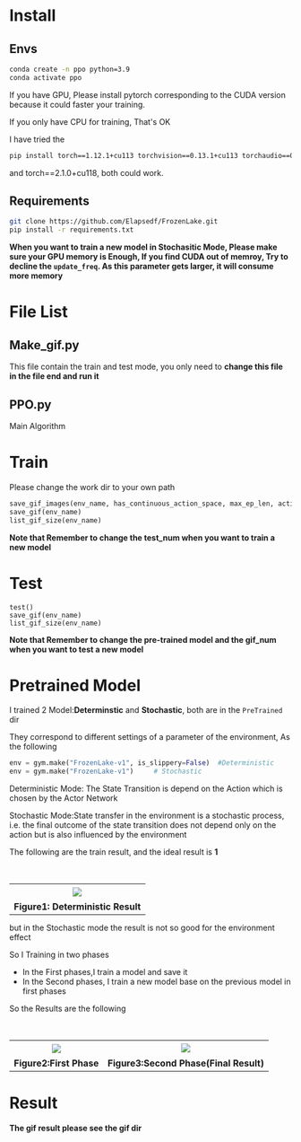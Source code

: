 # Install

## Envs

```bash
conda create -n ppo python=3.9
conda activate ppo
```

If  you have GPU, Please install pytorch corresponding to the CUDA version because it could faster your training.

If you only have CPU for training, That's OK

I have tried the  

```bash
pip install torch==1.12.1+cu113 torchvision==0.13.1+cu113 torchaudio==0.12.1 --extra-index-url https://download.pytorch.org/whl/cu113		#for CUDA 11.4
```

and torch==2.1.0+cu118, both could work.

## Requirements

```bash
git clone https://github.com/Elapsedf/FrozenLake.git
pip install -r requirements.txt
```

**When you want to train a new model in Stochasitic Mode, Please make sure your GPU memory is Enough, If you find CUDA out of memroy, Try to decline the `update_freq`. As this parameter gets larger, it will consume more memory**



# File List

## Make_gif.py

This file contain the train and test mode, you only need to **change this file in the file end and run it**

## PPO.py

Main Algorithm

# Train

Please change the work dir to your own path

```python
save_gif_images(env_name, has_continuous_action_space, max_ep_len, action_std, pretrained)
save_gif(env_name)
list_gif_size(env_name)
```

**Note that  Remember to change the test_num when you want to train a new model**

# Test

```
test()		
save_gif(env_name)
list_gif_size(env_name)
```

**Note that  Remember to change the pre-trained model  and the gif_num when you want to test a new model**



# Pretrained Model

I trained 2 Model:**Determinstic** and **Stochastic**, both are in the `PreTrained` dir

They correspond to different settings of a parameter of the environment, As the following

```python
env = gym.make("FrozenLake-v1", is_slippery=False)	#Deterministic
env = gym.make("FrozenLake-v1")		# Stochastic
```

Deterministic Mode: The State Transition is depend on the Action which is chosen by the Actor Network

Stochastic Mode:State transfer in the environment is a stochastic process, i.e. the final outcome of the state transition does not depend only on the action but is also influenced by the environment

The following are the train result, and the ideal result is **1**



　　<table style="border:none;text-align:center;width:auto;margin: 0 auto;">
	<tbody>
		<tr>
			<td style="padding: 6px"><img src="http://cdn.elapsedf.cn/202311161011185.png" ></td>
		</tr>
        <tr><td><center><strong>Figure1: Deterministic Result</strong></center></td></tr>
	</tbody>
</table>


but in the Stochastic mode the result is not so good for the environment effect

So I Training in two phases

- In the First phases,I train a model and save it
- In the Second phases, I train a new model base on the previous model in first phases

So the Results are the following

　　<table style="border:none;text-align:center;width:auto;margin: 0 auto;">
	<tbody>
		<tr>
			<td style="padding: 6px"><img src="http://cdn.elapsedf.cn/202311161024572.png" ></td><td><img src="http://cdn.elapsedf.cn/202311161031224.png" ></td>
		</tr>
        <tr><td><center><strong>Figure2:First Phase</strong></center></td><td><center><strong>Figure3:Second Phase(Final Result)</strong></center></td></tr>
	</tbody>
</table>

# Result

**The gif result please see the gif dir**
